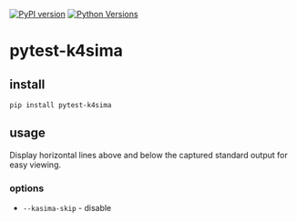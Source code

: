 [![PyPI version](https://badge.fury.io/py/pytest_k4sima.svg)](https://badge.fury.io/py/pytest_k4sima)
[![Python Versions](https://img.shields.io/pypi/pyversions/pytest_k4sima.svg)](https://pypi.org/project/pytest_k4sima)

# pytest-k4sima

## install

```
pip install pytest-k4sima
```

## usage

Display horizontal lines above and below the captured standard output for easy viewing.

### options

- `--kasima-skip` - disable
